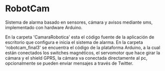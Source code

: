 # RobotCam
Sistema de alarma basado en sensores, cámara y avisos mediante sms, implementado con hardware Arduino.

En la carpeta 'CamaraRobotica' esta el código fuente de la aplicación de escritorio que configura e inicia el sistema de alarma. En la carpeta 'robotcam_final3' se encuentra el código de la plataforma Arduino, a la cual están conectados los switches magnéticos, el servomotor que hace girar la cámara y el shield GPRS, la cámara va conectada directamente al pc, opcionalmente se pueden enviar mensajes a través de Twitter.
